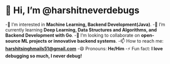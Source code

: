 # 👋 Hi, I’m @harshitneverdebugs

 -👀 I’m interested in **Machine Learning, Backend Development(Java)**.
 -🌱 I’m currently learning **Deep Learning, Data Structures and Algorithms, and Backend Development with Go**.
 -💞️ I’m looking to collaborate on **open-source ML projects or innovative backend systems**.
 -📫 How to reach me: **harshitsinghmails51@gmail.com**
 -😄 Pronouns: **He/Him**
 -⚡ Fun fact: **I love debugging so much, I never debug!**

<!---
harshitneverdebugs/harshitneverdebugs is a ✨ special ✨ repository because its `README.md` (this file) appears on your GitHub profile.
You can click the Preview link to take a look at your changes.
--->
